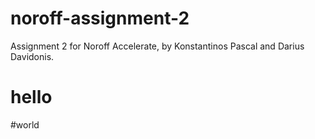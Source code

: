 # noroff-assignment-2
Assignment 2 for Noroff Accelerate, by Konstantinos Pascal and Darius Davidonis.

# hello
#world